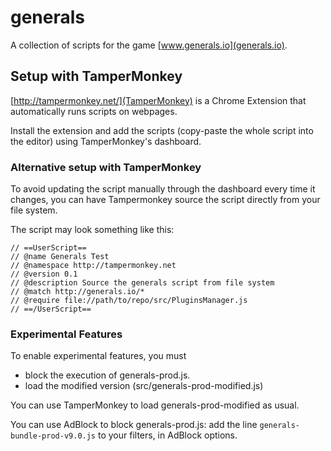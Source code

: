 # generals

A collection of scripts for the game [www.generals.io](generals.io).

## Setup with TamperMonkey

[http://tampermonkey.net/](TamperMonkey) is a Chrome Extension that automatically runs scripts on webpages.

Install the extension and add the scripts (copy-paste the whole script into the editor) using TamperMonkey's dashboard.

### Alternative setup with TamperMonkey

To avoid updating the script manually through the dashboard every time it changes, you can have Tampermonkey source the script directly from your file system.

The script may look something like this:
```
// ==UserScript==
// @name Generals Test
// @namespace http://tampermonkey.net
// @version 0.1
// @description Source the generals script from file system
// @match http://generals.io/*
// @require file://path/to/repo/src/PluginsManager.js
// ==/UserScript==
```

### Experimental Features

To enable experimental features, you must
- block the execution of generals-prod.js.
- load the modified version (src/generals-prod-modified.js)

You can use TamperMonkey to load generals-prod-modified as usual.

You can use AdBlock to block generals-prod.js: add the line `generals-bundle-prod-v9.0.js` to your filters, in AdBlock options.

